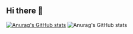 ## Hi there 👋

<!--
**fklovely/fklovely** is a ✨ _special_ ✨ repository because its `README.md` (this file) appears on your GitHub profile.

Here are some ideas to get you started:

- 🔭 I’m currently working on ...
- 🌱 I’m currently learning ...
- 👯 I’m looking to collaborate on ...
- 🤔 I’m looking for help with ...
- 💬 Ask me about ...
- 📫 How to reach me: ...
- 😄 Pronouns: ...
- ⚡ Fun fact: ...
-->
[![Anurag's GitHub stats](https://github-readme-stats.vercel.app/api?username=fklovely)](https://github.com/anuraghazra/github-readme-stats)
![Anurag's GitHub stats](https://github-readme-stats.vercel.app/api?username=fklovely&show_icons=true)
